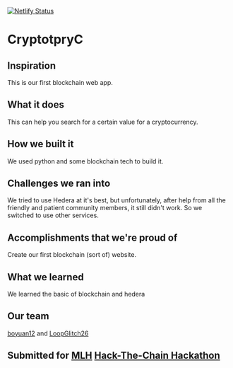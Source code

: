 [![Netlify Status](https://api.netlify.com/api/v1/badges/4494b0f6-7e4f-45d0-82d6-b668af25035d/deploy-status)](https://app.netlify.com/sites/cryptotpryc/deploys)

# CryptotpryC

## Inspiration
This is our first blockchain web app.

## What it does
This can help you search for a certain value for a cryptocurrency.

## How we built it
We used python and some blockchain tech to build it.

## Challenges we ran into
We tried to use Hedera at it's best, but unfortunately, after help from all the friendly and patient community members, it still didn't work. So we switched to use other services.

## Accomplishments that we're proud of
Create our first blockchain (sort of) website.

## What we learned
We learned the basic of blockchain and hedera

## Our team
[boyuan12](https://github.com/boyuan12) and
[LoopGlitch26](https://github.com/LoopGlitch26)

## Submitted for [MLH](https://github.com/mlh) [Hack-The-Chain Hackathon](https://organize.mlh.io/participants/events/3469-hack-the-chain)
